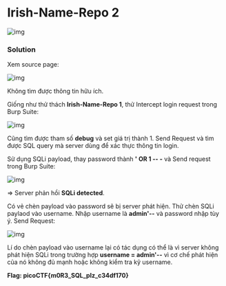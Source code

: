 # Irish-Name-Repo 2
![img](38)

### Solution

Xem source page: 

![img](39)

Không tìm được thông tin hữu ích. 

Giống như thử thách **Irish-Name-Repo 1**, thử Intercept login request trong Burp Suite:

![img](40)

Cũng tìm được tham số **debug** và set giá trị thành 1. Send Request và tìm được SQL query mà server dùng để xác thực thông tin login. 

Sử dụng SQLi payload, thay password thành **' OR 1 -- -** và Send request trong Burp Suite: 

![img](41)

=> Server phản hồi **SQLi detected**. 

Có vẻ chèn payload vào password sẽ bị server phát hiện. Thử chèn SQLi paylaod vào username. Nhập username là **admin'--** và password nhập tùy ý. Send Request: 

![img](42)

Lí do chèn payload vào username lại có tác dụng có thể là vì server không phát hiện SQLi trong trường hợp **username = admin'--** vì cơ chế phát hiện của nó không đủ mạnh hoặc không kiểm tra kỹ username.

**Flag: picoCTF{m0R3_SQL_plz_c34df170}**

